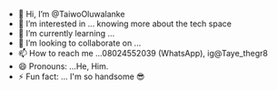 - 👋 Hi, I’m @TaiwoOluwalanke
- 👀 I’m interested in ... knowing more about the tech space
- 🌱 I’m currently learning ... 
- 💞️ I’m looking to collaborate on ...
- 📫 How to reach me ...08024552039 (WhatsApp), ig@Taye_thegr8
- 😄 Pronouns: ...He, Him.
- ⚡ Fun fact: ... I'm so handsome 😎

<!---
TaiwoOluwalanke/TaiwoOluwalanke is a ✨ special ✨ repository because its `README.md` (this file) appears on your GitHub profile.
You can click the Preview link to take a look at your changes.
--->
